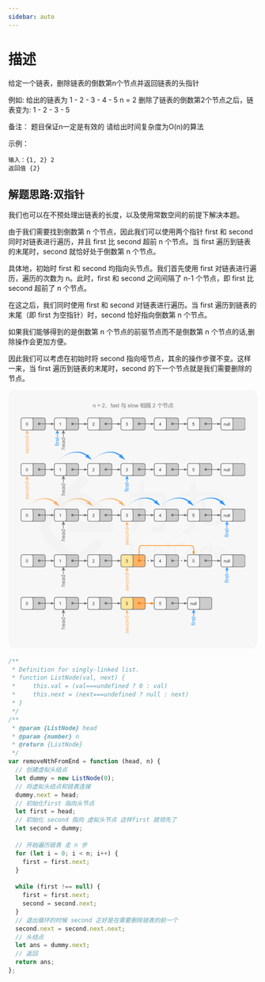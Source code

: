 ```yaml
---
sidebar: auto
---
```


# 描述

给定一个链表，删除链表的倒数第n个节点并返回链表的头指针

例如: 给出的链表为 1 - 2 - 3 - 4 - 5  n = 2
删除了链表的倒数第2个节点之后，链表变为: 1 - 2 - 3 - 5 

备注：
题目保证n一定是有效的
请给出时间复杂度为O(n)的算法

示例：
```
输入：{1, 2} 2
返回值 {2}
```

## 解题思路:双指针

我们也可以在不预处理出链表的长度，以及使用常数空间的前提下解决本题。

由于我们需要找到倒数第 n 个节点，因此我们可以使用两个指针 first 和 second 同时对链表进行遍历，并且 first 比 second 超前 n 个节点。当 first 遍历到链表的末尾时，second 就恰好处于倒数第 n 个节点。

具体地，初始时 first 和 second 均指向头节点。我们首先使用 first 对链表进行遍历，遍历的次数为 n。此时，first 和 second 之间间隔了 n-1 个节点，即 first 比 second 超前了 n 个节点。

在这之后，我们同时使用 first 和 second 对链表进行遍历。当 first 遍历到链表的末尾（即 first 为空指针）时，second 恰好指向倒数第 n 个节点。

如果我们能够得到的是倒数第 n 个节点的前驱节点而不是倒数第 n 个节点的话,删除操作会更加方便。

因此我们可以考虑在初始时将 second 指向哑节点，其余的操作步骤不变。这样一来，当 first 遍历到链表的末尾时，second 的下一个节点就是我们需要删除的节点。

![双指针](../../images/leetcode/niuke/053/01.png)

```js
/**
 * Definition for singly-linked list.
 * function ListNode(val, next) {
 *     this.val = (val===undefined ? 0 : val)
 *     this.next = (next===undefined ? null : next)
 * }
 */
/**
 * @param {ListNode} head
 * @param {number} n
 * @return {ListNode}
 */
var removeNthFromEnd = function (head, n) {
  // 创建虚拟头结点
  let dummy = new ListNode(0);
  // 将虚拟头结点和链表连接
  dummy.next = head;
  // 初始化first 指向头节点
  let first = head;
  // 初始化 second 指向 虚拟头节点 这样first 就领先了
  let second = dummy;
  
  // 开始遍历链表 走 n 步
  for (let i = 0; i < n; i++) {
    first = first.next;
  }

  while (first !== null) {
    first = first.next;
    second = second.next;
  }
  // 退出循环的时候 second 正好是在需要删除链表的前一个
  second.next = second.next.next;
  // 头结点
  let ans = dummy.next;
  // 返回
  return ans;
};
```













